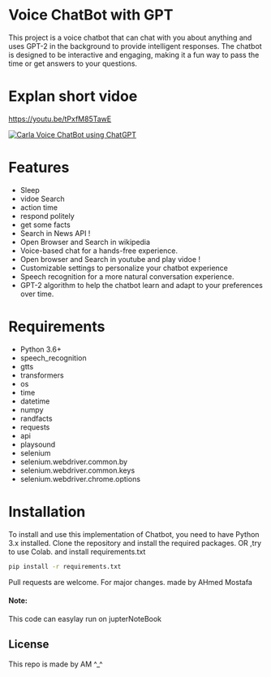 # Voice ChatBot with GPT
This project is a voice chatbot that can chat with you about anything and uses GPT-2 in the background to provide intelligent responses. The chatbot is designed to be interactive and engaging, making it a fun way to pass the time or get answers to your questions.

# Explan short vidoe 
https://youtu.be/tPxfM85TawE

[![Carla Voice ChatBot using ChatGPT](https://img.youtube.com/vi/tPxfM85TawE/0.jpg)](https://www.youtube.com/watch?v=tPxfM85TawE)

# Features

- Sleep
- vidoe Search
- action time
- respond politely
- get some facts
- Search in News API !
- Open Browser and Search in wikipedia
- Voice-based chat for a hands-free experience.
- Open browser and Search in youtube and play vidoe !
- Customizable settings to personalize your chatbot experience
- Speech recognition for a more natural conversation experience.
- GPT-2 algorithm to help the chatbot learn and adapt to your preferences over time.

# Requirements

+ Python 3.6+
+ speech_recognition
+ gtts
+ transformers
+ os
+ time
+ datetime
+ numpy
+ randfacts
+ requests
+ api
+ playsound
+ selenium
+ selenium.webdriver.common.by
+ selenium.webdriver.common.keys 
+ selenium.webdriver.chrome.options


# Installation
To install and use this implementation of Chatbot, you need to have Python 3.x installed. Clone the repository and install the required packages.
OR ,try to use Colab.
and install requirements.txt

```bash
pip install -r requirements.txt
```

Pull requests are welcome. For major changes.
made by AHmed Mostafa


#### Note:
This code can easylay run on jupterNoteBook

## License
This repo is made by AM ^_^ 
